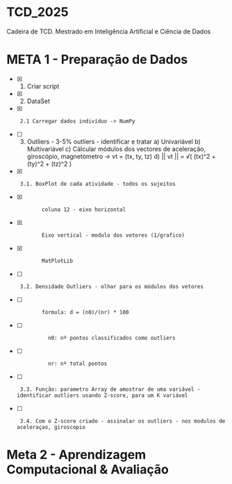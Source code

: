 # TCD_2025
Cadeira de TCD. Mestrado em Inteligência Artificial e Ciência de Dados

# META 1 - Preparação de Dados
- [x] 1. Criar script
- [x] 2. DataSet
- [x]      2.1 Carregar dados indivíduo -> NumPy
- [ ] 3. Outliers - 3-5% outliers - identificar e tratar
        a)   Univariável
        b)   Multivariável
        c)   Cálcular módulos dos vectores de aceleração, giroscópio, magnetómetro -> vt = (tx, ty, tz)
        d)   || vt || =  √( (tx)^2 + (ty)^2 + (tz)^2 )
- [x]      3.1. BoxPlot de cada atividade - todos os sujeitos
- [x]             coluna 12 - eixo horizontal
- [x]             Eixo vertical - modulo dos vetores (1/grafico)
- [x]             MatPlotLib
- [ ]      3.2. Densidade Outliers - olhar para os módulos dos vetores
- [ ]             fórmula: d = (n0)/(nr) * 100
- [ ]               n0: nº pontos classificados como outliers
- [ ]               nr: nº total pontos
- [ ]      3.3. Função: parametro Array de amostrar de uma variável - identificar outliers usando Z-score, para um K variável
- [ ]      3.4. Com o Z-score criado - assinalar os outliers - nos modulos de aceleraçao, giroscopio


# Meta 2 - Aprendizagem Computacional & Avaliação

